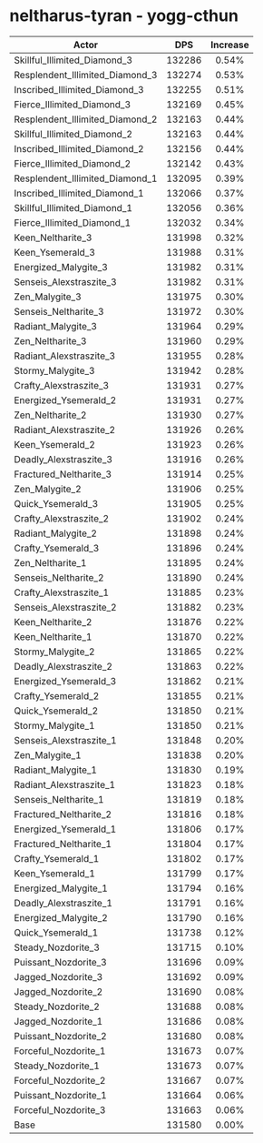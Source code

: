 # neltharus-tyran - yogg-cthun
| Actor | DPS | Increase |
|---|:---:|:---:|
|Skillful_Illimited_Diamond_3|132286|0.54%|
|Resplendent_Illimited_Diamond_3|132274|0.53%|
|Inscribed_Illimited_Diamond_3|132255|0.51%|
|Fierce_Illimited_Diamond_3|132169|0.45%|
|Resplendent_Illimited_Diamond_2|132163|0.44%|
|Skillful_Illimited_Diamond_2|132163|0.44%|
|Inscribed_Illimited_Diamond_2|132156|0.44%|
|Fierce_Illimited_Diamond_2|132142|0.43%|
|Resplendent_Illimited_Diamond_1|132095|0.39%|
|Inscribed_Illimited_Diamond_1|132066|0.37%|
|Skillful_Illimited_Diamond_1|132056|0.36%|
|Fierce_Illimited_Diamond_1|132032|0.34%|
|Keen_Neltharite_3|131998|0.32%|
|Keen_Ysemerald_3|131988|0.31%|
|Energized_Malygite_3|131982|0.31%|
|Senseis_Alexstraszite_3|131982|0.31%|
|Zen_Malygite_3|131975|0.30%|
|Senseis_Neltharite_3|131972|0.30%|
|Radiant_Malygite_3|131964|0.29%|
|Zen_Neltharite_3|131960|0.29%|
|Radiant_Alexstraszite_3|131955|0.28%|
|Stormy_Malygite_3|131942|0.28%|
|Crafty_Alexstraszite_3|131931|0.27%|
|Energized_Ysemerald_2|131931|0.27%|
|Zen_Neltharite_2|131930|0.27%|
|Radiant_Alexstraszite_2|131926|0.26%|
|Keen_Ysemerald_2|131923|0.26%|
|Deadly_Alexstraszite_3|131916|0.26%|
|Fractured_Neltharite_3|131914|0.25%|
|Zen_Malygite_2|131906|0.25%|
|Quick_Ysemerald_3|131905|0.25%|
|Crafty_Alexstraszite_2|131902|0.24%|
|Radiant_Malygite_2|131898|0.24%|
|Crafty_Ysemerald_3|131896|0.24%|
|Zen_Neltharite_1|131895|0.24%|
|Senseis_Neltharite_2|131890|0.24%|
|Crafty_Alexstraszite_1|131885|0.23%|
|Senseis_Alexstraszite_2|131882|0.23%|
|Keen_Neltharite_2|131876|0.22%|
|Keen_Neltharite_1|131870|0.22%|
|Stormy_Malygite_2|131865|0.22%|
|Deadly_Alexstraszite_2|131863|0.22%|
|Energized_Ysemerald_3|131862|0.21%|
|Crafty_Ysemerald_2|131855|0.21%|
|Quick_Ysemerald_2|131850|0.21%|
|Stormy_Malygite_1|131850|0.21%|
|Senseis_Alexstraszite_1|131848|0.20%|
|Zen_Malygite_1|131838|0.20%|
|Radiant_Malygite_1|131830|0.19%|
|Radiant_Alexstraszite_1|131823|0.18%|
|Senseis_Neltharite_1|131819|0.18%|
|Fractured_Neltharite_2|131816|0.18%|
|Energized_Ysemerald_1|131806|0.17%|
|Fractured_Neltharite_1|131804|0.17%|
|Crafty_Ysemerald_1|131802|0.17%|
|Keen_Ysemerald_1|131799|0.17%|
|Energized_Malygite_1|131794|0.16%|
|Deadly_Alexstraszite_1|131791|0.16%|
|Energized_Malygite_2|131790|0.16%|
|Quick_Ysemerald_1|131738|0.12%|
|Steady_Nozdorite_3|131715|0.10%|
|Puissant_Nozdorite_3|131696|0.09%|
|Jagged_Nozdorite_3|131692|0.09%|
|Jagged_Nozdorite_2|131690|0.08%|
|Steady_Nozdorite_2|131688|0.08%|
|Jagged_Nozdorite_1|131686|0.08%|
|Puissant_Nozdorite_2|131680|0.08%|
|Forceful_Nozdorite_1|131673|0.07%|
|Steady_Nozdorite_1|131673|0.07%|
|Forceful_Nozdorite_2|131667|0.07%|
|Puissant_Nozdorite_1|131664|0.06%|
|Forceful_Nozdorite_3|131663|0.06%|
|Base|131580|0.00%|
